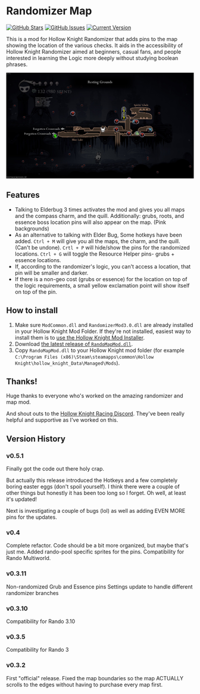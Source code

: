 # Randomizer Map

[![GitHub Stars](https://img.shields.io/github/stars/CaptainDapper/HollowKnight.RandoMapMod.svg)](https://github.com/CaptainDapper/HollowKnight.RandoMapMod)
[![GitHub Issues](https://img.shields.io/github/issues/CaptainDapper/HollowKnight.RandoMapMod.svg)](https://github.com/CaptainDapper/HollowKnight.RandoMapMod/issues)
[![Current Version](https://img.shields.io/badge/version-0.5.1-green.svg)](https://github.com/CaptainDapper/HollowKnight.RandoMapMod)

This is a mod for Hollow Knight Randomizer that adds pins to the map showing the location of the various checks.
It aids in the accessibility of Hollow Knight Randomizer aimed at beginners,
casual fans, and people interested in learning the Logic more deeply without studying boolean phrases.

![Example Screenshot](./readmeAssets/screenshot.jpg)

## Features

* Talking to Elderbug 3 times activates the mod and gives you all maps
  and the compass charm, and the quill. Additionally: grubs, roots,
  and essence boss location pins will also appear on the map. (Pink backgrounds)
* As an alternative to talking with Elder Bug, Some hotkeys have been added.
  `Ctrl + M` will give you all the maps, the charm, and the quill. (Can't be undone).
  `Crtl + P` will hide/show the pins for the randomized locations.
  `Ctrl + G` will toggle the Resource Helper pins- grubs + essence locations.
* If, according to the randomizer's logic, you can't access a location, that pin
  will be smaller and darker.
* If there is a non-geo cost (grubs or essence) for the location on top of the logic
  requirements, a small yellow exclamation point will show itself on top of the pin.

## How to install

1. Make sure `ModCommon.dll` and `RandomizerMod3.0.dll` are already installed
   in your Hollow Knight Mod Folder. If they're not installed, easiest way to
   install them is to [use the Hollow Knight Mod Installer](https://www.nexusmods.com/hollowknight/mods/9).
2. Download [the latest release of `RandoMapMod.dll`](https://github.com/CaptainDapper/HollowKnight.RandoMapMod/releases/).
3. Copy `RandoMapMod.dll` to your Hollow Knight mod folder (for example
   `C:\Program Files (x86)\Steam\steamapps\common\Hollow Knight\hollow_knight_Data\Managed\Mods`).

## Thanks!

Huge thanks to everyone who's worked on the amazing randomizer and map mod.

And shout outs to the [Hollow Knight Racing Discord](https://discord.gg/F3upRRu). They've been really helpful and supportive as I've worked on this.

## Version History

###

### v0.5.1

Finally got the code out there holy crap.

But actually this release introduced the Hotkeys and a few completely boring easter eggs (don't spoil yourself).
I think there were a couple of other things but honestly it has been too long so I forget. Oh well, at least it's updated!

Next is investigating a couple of bugs (lol) as well as adding EVEN MORE pins for the updates.

### v0.4

Complete refactor. Code should be a bit more organized, but maybe that's just me.
Added rando-pool specific sprites for the pins.
Compatibility for Rando Multiworld.

### v0.3.11

Non-randomized Grub and Essence pins
Settings update to handle different randomizer branches

### v0.3.10

Compatibility for Rando 3.10

### v0.3.5

Compatibility for Rando 3

### v0.3.2

First "official" release. Fixed the map boundaries so the map ACTUALLY scrolls to the edges without having to purchase every map first.